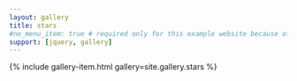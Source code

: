 ```yaml
---
layout: gallery
title: stars
#no_menu_item: true # required only for this example website because of menu construction
support: [jquery, gallery]
---
```


{% include gallery-item.html gallery=site.gallery.stars %}

